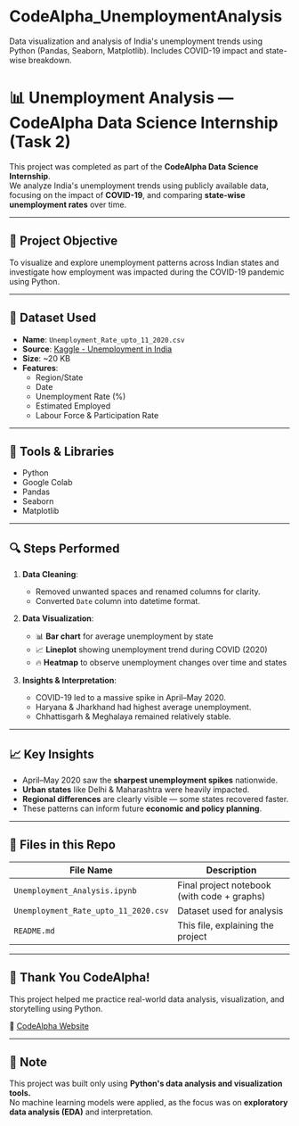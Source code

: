# CodeAlpha_UnemploymentAnalysis
Data visualization and analysis of India's unemployment trends using Python (Pandas, Seaborn, Matplotlib). Includes COVID-19 impact and state-wise breakdown.
# 📊 Unemployment Analysis — CodeAlpha Data Science Internship (Task 2)

This project was completed as part of the **CodeAlpha Data Science Internship**.  
We analyze India's unemployment trends using publicly available data, focusing on the impact of **COVID-19**, and comparing **state-wise unemployment rates** over time.

---

## 🎯 Project Objective

To visualize and explore unemployment patterns across Indian states and investigate how employment was impacted during the COVID-19 pandemic using Python.

---

## 📁 Dataset Used

- **Name**: `Unemployment_Rate_upto_11_2020.csv`
- **Source**: [Kaggle - Unemployment in India](https://www.kaggle.com/datasets/gokulrajkmv/unemployment-in-india)
- **Size**: ~20 KB
- **Features**:
  - Region/State
  - Date
  - Unemployment Rate (%)
  - Estimated Employed
  - Labour Force & Participation Rate

---

## 🧰 Tools & Libraries

- Python
- Google Colab
- Pandas
- Seaborn
- Matplotlib

---

## 🔍 Steps Performed

1. **Data Cleaning**:
   - Removed unwanted spaces and renamed columns for clarity.
   - Converted `Date` column into datetime format.

2. **Data Visualization**:
   - 📊 **Bar chart** for average unemployment by state
   - 📈 **Lineplot** showing unemployment trend during COVID (2020)
   - 🔥 **Heatmap** to observe unemployment changes over time and states

3. **Insights & Interpretation**:
   - COVID-19 led to a massive spike in April–May 2020.
   - Haryana & Jharkhand had highest average unemployment.
   - Chhattisgarh & Meghalaya remained relatively stable.

---

## 📈 Key Insights

- April–May 2020 saw the **sharpest unemployment spikes** nationwide.
- **Urban states** like Delhi & Maharashtra were heavily impacted.
- **Regional differences** are clearly visible — some states recovered faster.
- These patterns can inform future **economic and policy planning**.

---

## 📂 Files in this Repo

| File Name                          | Description                          |
|-----------------------------------|--------------------------------------|
| `Unemployment_Analysis.ipynb`     | Final project notebook (with code + graphs) |
| `Unemployment_Rate_upto_11_2020.csv` | Dataset used for analysis         |
| `README.md`                       | This file, explaining the project    |

---

## 🙌 Thank You CodeAlpha!

This project helped me practice real-world data analysis, visualization, and storytelling using Python.

🔗 [CodeAlpha Website](https://www.codealpha.tech)

---

## 📌 Note

This project was built only using **Python's data analysis and visualization tools.**  
No machine learning models were applied, as the focus was on **exploratory data analysis (EDA)** and interpretation.

